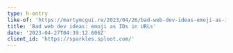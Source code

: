 ```yaml
---
type: h-entry
like-of: 'https://martymcgui.re/2023/04/26/bad-web-dev-ideas-emoji-as-ids-in-urls/'
title: 'Bad web dev ideas: emoji as IDs in URLs'
date: '2023-04-27T04:39:12.606Z'
client_id: 'https://sparkles.sploot.com/'
---
```


